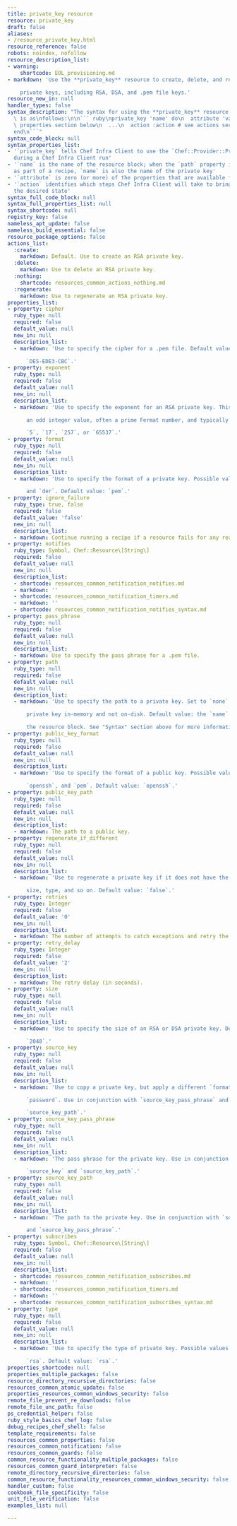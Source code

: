```yaml
---
title: private_key resource
resource: private_key
draft: false
aliases:
- /resource_private_key.html
resource_reference: false
robots: noindex, nofollow
resource_description_list:
- warning:
    shortcode: EOL_provisioning.md
- markdown: 'Use the **private_key** resource to create, delete, and regenerate

    private keys, including RSA, DSA, and .pem file keys.'
resource_new_in: null
handler_types: false
syntax_description: "The syntax for using the **private_key** resource in a recipe\
  \ is as\nfollows:\n\n``` ruby\nprivate_key 'name' do\n  attribute 'value' # see\
  \ properties section below\n  ...\n  action :action # see actions section below\n\
  end\n```"
syntax_code_block: null
syntax_properties_list:
- '`private_key` tells Chef Infra Client to use the `Chef::Provider::PrivateKey` provider
  during a Chef Infra Client run'
- '`name` is the name of the resource block; when the `path` property is not specified
  as part of a recipe, `name` is also the name of the private key'
- '`attribute` is zero (or more) of the properties that are available for this resource'
- '`action` identifies which steps Chef Infra Client will take to bring the node into
  the desired state'
syntax_full_code_block: null
syntax_full_properties_list: null
syntax_shortcode: null
registry_key: false
nameless_apt_update: false
nameless_build_essential: false
resource_package_options: false
actions_list:
  :create:
    markdown: Default. Use to create an RSA private key.
  :delete:
    markdown: Use to delete an RSA private key.
  :nothing:
    shortcode: resources_common_actions_nothing.md
  :regenerate:
    markdown: Use to regenerate an RSA private key.
properties_list:
- property: cipher
  ruby_type: null
  required: false
  default_value: null
  new_in: null
  description_list:
  - markdown: 'Use to specify the cipher for a .pem file. Default value:

      `DES-EDE3-CBC`.'
- property: exponent
  ruby_type: null
  required: false
  default_value: null
  new_in: null
  description_list:
  - markdown: 'Use to specify the exponent for an RSA private key. This is always

      an odd integer value, often a prime Fermat number, and typically

      `5`, `17`, `257`, or `65537`.'
- property: format
  ruby_type: null
  required: false
  default_value: null
  new_in: null
  description_list:
  - markdown: 'Use to specify the format of a private key. Possible values: `pem`

      and `der`. Default value: `pem`.'
- property: ignore_failure
  ruby_type: true, false
  required: false
  default_value: 'false'
  new_in: null
  description_list:
  - markdown: Continue running a recipe if a resource fails for any reason.
- property: notifies
  ruby_type: Symbol, Chef::Resource\[String\]
  required: false
  default_value: null
  new_in: null
  description_list:
  - shortcode: resources_common_notification_notifies.md
  - markdown: ''
  - shortcode: resources_common_notification_timers.md
  - markdown: ''
  - shortcode: resources_common_notification_notifies_syntax.md
- property: pass_phrase
  ruby_type: null
  required: false
  default_value: null
  new_in: null
  description_list:
  - markdown: Use to specify the pass phrase for a .pem file.
- property: path
  ruby_type: null
  required: false
  default_value: null
  new_in: null
  description_list:
  - markdown: 'Use to specify the path to a private key. Set to `none` to create a

      private key in-memory and not on-disk. Default value: the `name` of

      the resource block. See "Syntax" section above for more information.'
- property: public_key_format
  ruby_type: null
  required: false
  default_value: null
  new_in: null
  description_list:
  - markdown: 'Use to specify the format of a public key. Possible values: `der`,

      `openssh`, and `pem`. Default value: `openssh`.'
- property: public_key_path
  ruby_type: null
  required: false
  default_value: null
  new_in: null
  description_list:
  - markdown: The path to a public key.
- property: regenerate_if_different
  ruby_type: null
  required: false
  default_value: null
  new_in: null
  description_list:
  - markdown: 'Use to regenerate a private key if it does not have the desired

      size, type, and so on. Default value: `false`.'
- property: retries
  ruby_type: Integer
  required: false
  default_value: '0'
  new_in: null
  description_list:
  - markdown: The number of attempts to catch exceptions and retry the resource.
- property: retry_delay
  ruby_type: Integer
  required: false
  default_value: '2'
  new_in: null
  description_list:
  - markdown: The retry delay (in seconds).
- property: size
  ruby_type: null
  required: false
  default_value: null
  new_in: null
  description_list:
  - markdown: 'Use to specify the size of an RSA or DSA private key. Default value:

      `2048`.'
- property: source_key
  ruby_type: null
  required: false
  default_value: null
  new_in: null
  description_list:
  - markdown: 'Use to copy a private key, but apply a different `format` and

      `password`. Use in conjunction with `source_key_pass_phrase` and

      `source_key_path`.'
- property: source_key_pass_phrase
  ruby_type: null
  required: false
  default_value: null
  new_in: null
  description_list:
  - markdown: 'The pass phrase for the private key. Use in conjunction with

      `source_key` and `source_key_path`.'
- property: source_key_path
  ruby_type: null
  required: false
  default_value: null
  new_in: null
  description_list:
  - markdown: 'The path to the private key. Use in conjunction with `source_key`

      and `source_key_pass_phrase`.'
- property: subscribes
  ruby_type: Symbol, Chef::Resource\[String\]
  required: false
  default_value: null
  new_in: null
  description_list:
  - shortcode: resources_common_notification_subscribes.md
  - markdown: ''
  - shortcode: resources_common_notification_timers.md
  - markdown: ''
  - shortcode: resources_common_notification_subscribes_syntax.md
- property: type
  ruby_type: null
  required: false
  default_value: null
  new_in: null
  description_list:
  - markdown: 'Use to specify the type of private key. Possible values: `dsa` and

      `rsa`. Default value: `rsa`.'
properties_shortcode: null
properties_multiple_packages: false
resource_directory_recursive_directories: false
resources_common_atomic_update: false
properties_resources_common_windows_security: false
remote_file_prevent_re_downloads: false
remote_file_unc_path: false
ps_credential_helper: false
ruby_style_basics_chef_log: false
debug_recipes_chef_shell: false
template_requirements: false
resources_common_properties: false
resources_common_notification: false
resources_common_guards: false
common_resource_functionality_multiple_packages: false
resources_common_guard_interpreter: false
remote_directory_recursive_directories: false
common_resource_functionality_resources_common_windows_security: false
handler_custom: false
cookbook_file_specificity: false
unit_file_verification: false
examples_list: null

---
```

